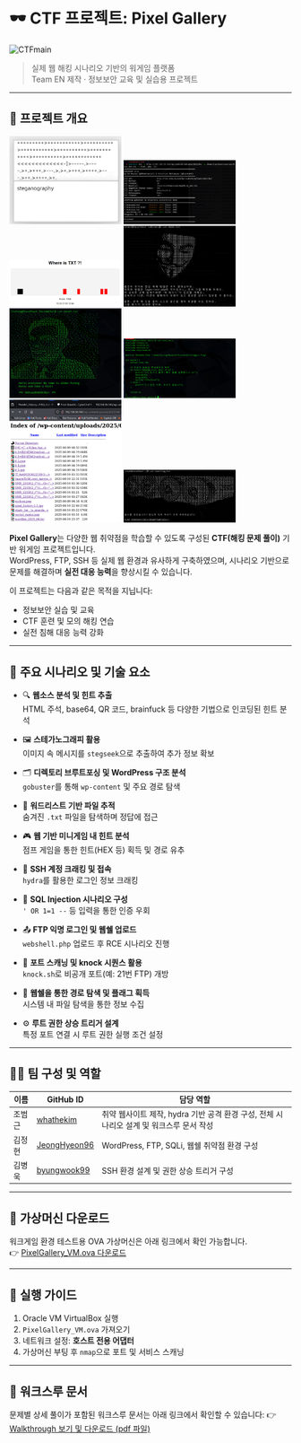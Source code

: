 # 🕶️ CTF 프로젝트: Pixel Gallery

![CTFmain](CTF_PixelGallery_main.gif)

> 실제 웹 해킹 시나리오 기반의 워게임 플랫폼  
> Team EN 제작 · 정보보안 교육 및 실습용 프로젝트

---

## 🎯 프로젝트 개요

<p float="left">
  <img src="https://github.com/whathekim/CTF_PixelGallery/blob/main/walkthrough%2001.png" width="200" />
  <img src="https://github.com/whathekim/CTF_PixelGallery/blob/main/walkthrough%2002.png" width="200" />
  <img src="https://github.com/whathekim/CTF_PixelGallery/blob/main/walkthrough%2003.png" width="200" />
  <img src="https://github.com/whathekim/CTF_PixelGallery/blob/main/walkthrough%2004.png" width="200" />
  <img src="https://github.com/whathekim/CTF_PixelGallery/blob/main/walkthrough%2005.png" width="200" />
  <img src="https://github.com/whathekim/CTF_PixelGallery/blob/main/walkthrough%2006.png" width="200" />
  <img src="https://github.com/whathekim/CTF_PixelGallery/blob/main/walkthrough%2007.png" width="200" />
  <img src="https://github.com/whathekim/CTF_PixelGallery/blob/main/walkthrough%2008.png" width="200" />
</p>

**Pixel Gallery**는 다양한 웹 취약점을 학습할 수 있도록 구성된 **CTF(해킹 문제 풀이)** 기반 워게임 프로젝트입니다.  
WordPress, FTP, SSH 등 실제 웹 환경과 유사하게 구축하였으며, 시나리오 기반으로 문제를 해결하며 **실전 대응 능력**을 향상시킬 수 있습니다.

이 프로젝트는 다음과 같은 목적을 지닙니다:
- 정보보안 실습 및 교육
- CTF 훈련 및 모의 해킹 연습
- 실전 침해 대응 능력 강화

---

## 🧰 주요 시나리오 및 기술 요소

- 🔍 **웹소스 분석 및 힌트 추출**  
  HTML 주석, base64, QR 코드, brainfuck 등 다양한 기법으로 인코딩된 힌트 분석

- 🖼️ **스테가노그래피 활용**  
  이미지 속 메시지를 `stegseek`으로 추출하여 추가 정보 확보

- 🗂️ **디렉토리 브루트포싱 및 WordPress 구조 분석**  
  `gobuster`를 통해 `wp-content` 및 주요 경로 탐색

- 🧩 **워드리스트 기반 파일 추적**  
  숨겨진 `.txt` 파일을 탐색하며 정답에 접근

- 🎮 **웹 기반 미니게임 내 힌트 분석**  
  점프 게임을 통한 힌트(HEX 등) 획득 및 경로 유추

- 🔑 **SSH 계정 크래킹 및 접속**  
  `hydra`를 활용한 로그인 정보 크래킹

- 🧾 **SQL Injection 시나리오 구성**  
  `' OR 1=1 --` 등 입력을 통한 인증 우회

- 📤 **FTP 익명 로그인 및 웹쉘 업로드**  
  `webshell.php` 업로드 후 RCE 시나리오 진행

- 🚪 **포트 스캐닝 및 knock 시퀀스 활용**  
  `knock.sh`로 비공개 포트(예: 21번 FTP) 개방

- 🧬 **웹쉘을 통한 경로 탐색 및 플래그 획득**  
  시스템 내 파일 탐색을 통한 정보 수집

- ⚙️ **루트 권한 상승 트리거 설계**  
  특정 포트 연결 시 루트 권한 실행 조건 설정

---

## 🧑‍💻 팀 구성 및 역할

| 이름       | GitHub ID                                      | 담당 역할                                                             |
|------------|------------------------------------------------|------------------------------------------------------------------------|
| 조범근     | [whathekim](https://github.com/whathekim) | 취약 웹사이트 제작, hydra 기반 공격 환경 구성, 전체 시나리오 설계 및 워크스루 문서 작성                           |
| 김정현     | [JeongHyeon96](https://github.com/JeongHyeon96)       | WordPress, FTP, SQLi, 웹쉘 취약점 환경 구성 |
| 김병욱     | [byungwook99](https://github.com/byungwook99)   | SSH 환경 설계 및 권한 상승 트리거 구성                                |

---

## 💽 가상머신 다운로드

워크게임 환경 테스트용 OVA 가상머신은 아래 링크에서 확인 가능합니다.  
👉 [PixelGallery_VM.ova 다운로드](https://drive.google.com/file/d/1_gizfkVfZi1t7p3K2RI9asCyjgrrKsUH/view?usp=sharing)

---

## 🚀 실행 가이드

1. Oracle VM VirtualBox 실행  
2. `PixelGallery_VM.ova` 가져오기  
3. 네트워크 설정: **호스트 전용 어댑터**  
4. 가상머신 부팅 후 `nmap`으로 포트 및 서비스 스캐닝

---

## 📝 워크스루 문서

문제별 상세 풀이가 포함된 워크스루 문서는 아래 링크에서 확인할 수 있습니다:
👉 [Walkthrough 보기 및 다운로드 (pdf 파일)](https://github.com/whathekim/CTF_PixelGallery/blob/main/EN_CTF%20walkthrough.pdf)


